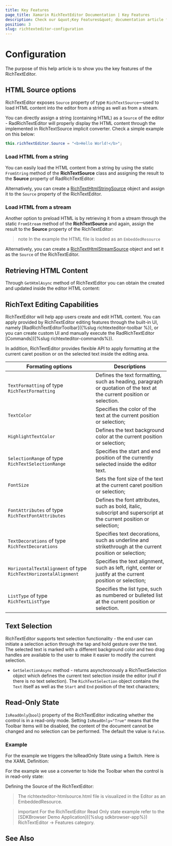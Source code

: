 ```yaml
---
title: Key Features
page_title: Xamarin RichTextEditor Documentation | Key Features
description: Check our &quot;Key Features&quot; documentation article for Telerik RichTextEditor for Xamarin control.
position: 3
slug: richtexteditor-configuration
---
```


# Configuration

The purpose of this help article is to show you the key features of the RichTextEditor.

## HTML Source options

RichTextEditor exposes `Source` property of type `RichTextSource`&mdash;used to load HTML content into the editor from a string as well as from a stream. 

You can directly assign a string (containing HTML) as a <code>Source</code> of the editor - RadRichTextEditor will properly display the HTML content through the implemented in RichTextSource implicit converter. Check a simple example on this below:

```C#
this.richTextEditor.Source = "<b>Hello World!</b>";
```

### Load HTML from a string

You can easily load the HTML content from a string by using the static <code>FromString</code> method of the **RichTextSource** class and assigning the result to the **Source** property of RadRichTextEditor:

<snippet id='richtexteditor-getting-started' />

Alternatively, you can create a [RichTextHtmlStringSource](/devtools/xamarin/api/telerik.xamarinforms.richtexteditor.richtexthtmlstringsource) object and assign it to the <code>Source</code> property of the RichTextEditor.

### Load HTML from a stream

Another option to preload HTML is by retrieving it from a stream through the static <code>FromStream</code> method of the **RichTextSource** and again,  assign the result to the **Source** property of the RichTextEditor:

<snippet id='richtexteditor-keyfeatures-fromstream' />

>note In the example the HTML file is loaded as an `EmbeddedResource` 

Alternatively, you can create a [RichTextHtmlStreamSource](/devtools/xamarin/api/telerik.xamarinforms.richtexteditor.richtexthtmlstreamsource) object and set it as the <code>Source</code> of the RichTextEditor.

## Retrieving HTML Content

Through `GetHtmlAsync` method of RichTextEditor you can obtain the created and updated inside the editor HTML content:

<snippet id='richtexteditor-keyfeatures-gethtml' />

## RichText Editing Capabilities

RichTextEditor will help app users create and edit HTML content. You can apply provided by RichTextEditor editing features through the built-in UI, namely [RadRichTextEditorToolbar]({%slug richtexteditor-toolbar %}), or you can create custom UI and manually execute the RadRichTextEditor [Commands]({%slug richtexteditor-commands%}).

In addition, RichTextEditor provides flexible API to apply formatting at the current caret position or on the selected text inside the editing area.

| Formating options | Descriptions |
| ------------- | --------------- |
| `TextFormatting` of type `RichTextFormatting` | Defines the text formatting, such as heading, paragraph or quotation of the text at the current position or selection. |
| `TextColor` | Specifies the color of the text at the current position or selection; |
| `HighlightTextColor` | Defines the text background color at the current position or selection; |
| `SelectionRange` of type `RichTextSelectionRange` | Specifies the start and end position of the currently selected inside the editor text. |
| `FontSize` | Sets the font size of the text at the current caret position or selection; |
| `FontAttributes` of type `RichTextFontAttributes` | Defines the font attributes, such as bold, italic, subscript and superscript at the current position or selection; |
| `TextDecorations` of type `RichTextDecorations` | Specifies text decorations, such as underline and strikethrough at the current position or selection; |
| `HorizontalTextAlignment` of type `RichTextHorizontalAlignment` | Specifies the text alignment, such as left, right, center or justify at the current position or selection; |
| `ListType` of type `RichTextListType` | Specifies the list type, such as numbered or bulleted list at the current position or selection. |

## Text Selection

RichTextEditor supports text selection functionality - the end user can initiate a selection action through the tap and hold gesture over the text. The selected text is marked with a different background color and two drag handles are available to the user to make it easier to modify the current selection. 

* `GetSelectionAsync` method - returns asynchronously a RichTextSelection object which defines the current text selection inside the editor (*null* if there is no text selection). The <code>RichTextSelection</code> object contains the `Text` itself as well as the `Start` and `End` position of the text characters;
	
## Read-Only State

`IsReadOnly`(`bool`) property of the RichTextEditor indicating whether the control is in a read-only mode. Setting `IsReadOnly="True"` means that the Toolbar Items will be disabled, the content of the document cannot be changed and no selection can be performed. The default the value is `False`. 

### Example

For the example we triggers the IsReadOnly State using a Switch. Here is the XAML Definition:

<snippet id='richtexteditor-readonly-state' />

For the example we use a converter to hide the Toolbar when the control is in read-only state:

<snippet id='richtexteditor-readonly-converter' />

Defining the Source of the RichTextEditor:

<snippet id='richtexteditor-readonly-state-code-behind' />

> The richtexteditor-htmlsource.html file is visualized in the Editor as an EmbeddedResource.

>important For the RichTextEditor Read Only state example refer to the [SDKBrowser Demo Application]({%slug sdkbrowser-app%}) RichTextEditor -> Features category.

## See Also
